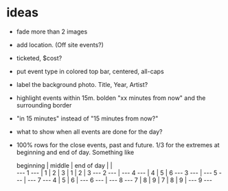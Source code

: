 # ideas

* fade more than 2 images
* add location. (Off site events?)
* ticketed, $cost?
* put event type in colored top bar, centered, all-caps
* label the background photo. Title, Year, Artist?
* highlight events within 15m. bolden "xx minutes from now" and
  the surrounding border
* "in 15 minutes" instead of "15 minutes from now?"
* what to show when all events are done for the day?

* 100% rows for the close events, past and future. 1/3 for the extremes
  at beginning and end of day. Something like

    beginning   |  middle     |  end of day
                |             |   
    --- 1 ---   |  1 | 2 | 3  |  1 | 2 | 3
    --- 2 ---   |  --- 4 ---  |  4 | 5 | 6
    --- 3 ---   |  --- 5 ---  |  --- 7 ---
    4 | 5 | 6   |  --- 6 ---  |  --- 8 ---
    7 | 8 | 9   |  7 | 8 | 9  |  --- 9 ---
